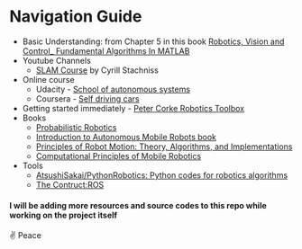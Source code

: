 # Navigation Guide

- Basic Understanding: from Chapter 5 in this book [Robotics, Vision and Control_ Fundamental Algorithms In MATLAB](https://drive.google.com/file/d/1iLVVKp7PbJKElofjGX9DpDjaPhk-N8ai/view?usp=sharing)
- Youtube Channels
    - [SLAM Course](https://www.youtube.com/playlist?list=PLgnQpQtFTOGQrZ4O5QzbIHgl3b1JHimN_) by Cyrill Stachniss
- Online course
    - Udacity - [School of autonomous systems](https://www.udacity.com/school-of-autonomous-systems)
    - Coursera - [Self driving cars](https://www.coursera.org/specializations/self-driving-cars)
- Getting started immediately - [Peter Corke Robotics Toolbox](https://petercorke.com/toolboxes/robotics-toolbox/)
- Books 
    - [Probabilistic Robotics](https://drive.google.com/file/d/1ydvlq4b_qt_3hLFmTrX4a-0BzzvzlQhI/view?usp=sharing)
    - [Introduction to Autonomous Mobile Robots book](https://drive.google.com/file/d/1lGUP9hrf-3bXijl_NiS7ZazEBLk3VQdD/view?usp=sharing)
    - [Principles of Robot Motion: Theory, Algorithms, and Implementations](https://drive.google.com/file/d/1sNpRxUvvdTdAFrH8PZszMXQ94syBjD6v/view?usp=sharing)
    - [Computational Principles of Mobile Robotics](https://drive.google.com/file/d/1ydvlq4b_qt_3hLFmTrX4a-0BzzvzlQhI/view?usp=sharing)
- Tools
    - [AtsushiSakai/PythonRobotics: Python codes for robotics algorithms](https://github.com/AtsushiSakai/PythonRobotics)
    - [The Contruct:ROS](https://www.theconstructsim.com/)

#### I will be adding more resources and source codes to this repo while working on the project itself

:v: Peace
